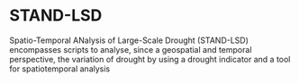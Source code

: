 # STAND-LSD
Spatio-Temporal ANalysis  of Large-Scale Drought (STAND-LSD) encompasses scripts to analyse, since a geospatial and temporal perspective, the variation of drought by using a drought indicator and a tool for spatiotemporal analysis
